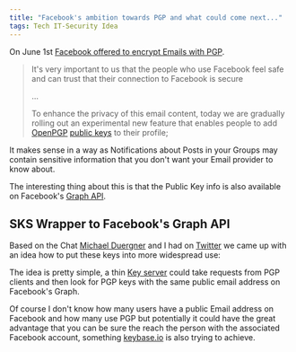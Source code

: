```yaml
---
title: "Facebook's ambition towards PGP and what could come next..."
tags: Tech IT-Security Idea
---
```


On June 1st [Facebook offered to encrypt Emails with PGP](https://www.facebook.com/notes/protecting-the-graph/securing-email-communications-from-facebook/1611941762379302).

> It's very important to us that the people who use Facebook feel safe and can trust that their connection to Facebook is secure
>
> ...
>
> To enhance the privacy of this email content, today we are gradually rolling out an experimental new feature that enables people to add [OpenPGP](http://www.openpgp.org/) [public keys](https://tools.ietf.org/html/rfc4880) to their profile;

It makes sense in a way as Notifications about Posts in your Groups may contain sensitive information that you don't want your Email provider to know about.

The interesting thing about this is that the Public Key info is also available on Facebook's [Graph API](https://developers.facebook.com/docs/graph-api/reference/v2.4/user).

## SKS Wrapper to Facebook's Graph API
Based on the Chat [Michael Duergner](https://twitter.com/duergner) and I had on [Twitter](https://twitter.com/_vsaw/status/619486319547387904) we came up with an idea how to put these keys into more widespread use:

The idea is pretty simple, a thin [Key server](https://en.wikipedia.org/wiki/Key_server_%28cryptographic%29) could take requests from PGP clients and then look for PGP keys with the same public email address on Facebook's Graph.

Of course I don't know how many users have a public Email address on Facebook and how many use PGP but potentially it could have the great advantage that you can be sure the reach the person with the associated Facebook account, something [keybase.io](https://keybase.io/) is also trying to achieve.
